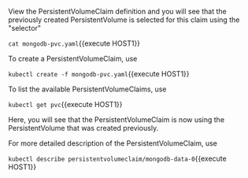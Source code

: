 
View the PersistentVolumeClaim definition and you will see that the previously created PersistentVolume is selected for this claim using the "selector"

`cat mongodb-pvc.yaml`{{execute HOST1}}

To create a PersistentVolumeClaim, use

`kubectl create -f mongodb-pvc.yaml`{{execute HOST1}}

To list the available PersistentVolumeClaims, use

`kubectl get pvc`{{execute HOST1}}

Here, you will see that the PersistentVolumeClaim is now using the PersistentVolume that was created previously.

For more detailed description of the PersistentVolumeClaim, use

`kubectl describe persistentvolumeclaim/mongodb-data-0`{{execute HOST1}}
